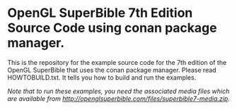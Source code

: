 OpenGL SuperBible 7th Edition Source Code using conan package manager.
=========================================

This is the repository for the example source code for the 7th edition of the
OpenGL SuperBible that uses the conan package manager. Please read HOWTOBUILD.txt. It tells you how to build and
run the examples.

*Note that to run these examples, you need the associated media files which
are available from http://openglsuperbible.com/files/superbible7-media.zip*.

